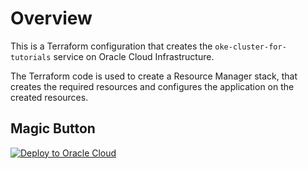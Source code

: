 # Overview 
This is a Terraform configuration that creates the `oke-cluster-for-tutorials` service on Oracle Cloud Infrastructure. 

The Terraform code is used to create a Resource Manager stack, that creates the required resources and configures the application on the created resources.
## Magic Button 
[![Deploy to Oracle Cloud](https://oci-resourcemanager-plugin.plugins.oci.oraclecloud.com/latest/deploy-to-oracle-cloud.svg)](https://cloud.oracle.com/resourcemanager/stacks/create?zipUrl=https://github.com/oracle-japan/resource-manager-knickknacks/raw/main/zips/oke-cluster-for-tutorials.zip)